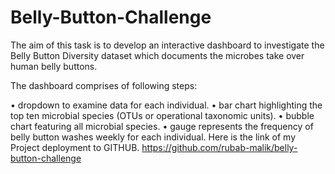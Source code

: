 # Belly-Button-Challenge

The aim of this task is to develop an interactive dashboard to investigate the Belly Button Diversity dataset which documents the microbes take over human belly buttons.

The dashboard comprises of following steps:

•	dropdown to examine data for each individual.
•	bar chart highlighting the top ten microbial species (OTUs or operational taxonomic units).
•	bubble chart featuring all microbial species.
•	gauge represents the frequency of belly button washes weekly for each individual.
Here is the link of my Project deployment to GITHUB.
https://github.com/rubab-malik/belly-button-challenge
